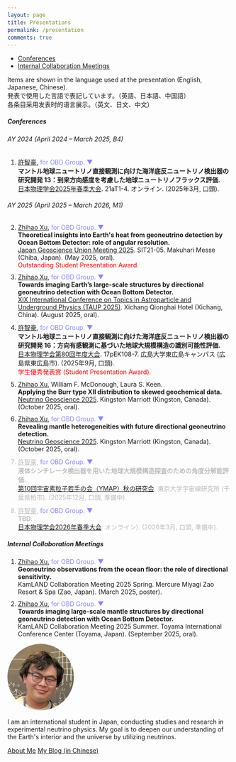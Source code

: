 ```yaml
---
layout: page
title: Presentations
permalink: /presentation
comments: true
---
```

<style>
  li {
    margin-bottom: 10px;
  }

  .no-margin-list li {
    margin-bottom: 0;
  }
  
  details summary::-webkit-details-marker {
    display: none;
  }
  details[open] > summary::after {
    content: " ▲";
    color: #8888ff;
  }
  details:not([open]) > summary::after {
    content: " ▼";
    color: #8888ff;
  }
  
</style>

<div class="row justify-content-between">
<div class="col-md-8 pr-5">

<ul class="list-unstyled no-margin-list">
  <li><a href="#conf" class="text-decoration-none">Conferences</a></li>
  <li><a href="#internal" class="text-decoration-none">Internal Collaboration Meetings</a></li>
</ul>

<div class="p-3 mb-3 border rounded bg-light text-muted">
  Items are shown in the language used at the presentation (English, Japanese, Chinese).<br>
  発表で使用した言語で表記しています。（英語、日本語、中国語）<br>
  各条目采用发表时的语言展示。（英文、日文、中文）
</div>

<h5 id="conf">Conferences</h5>
<h6 id="conf-2024">AY 2024 (April 2024 – March 2025, B4)</h6>

<ol>
  <li>
    <u>許智豪</u>, 
    <details style="display: inline;">
      <summary style="color: #8888ff; cursor: pointer; text-decoration: none; display: inline;">
      for OBD Group.
      </summary>
      <span>
      井上邦雄, 渡辺寛子, 酒井汰一, 荒木拓登, 大野建, Simran Chauhan, 小野隆伸, William F. McDonough, 上木賢太, 阿部なつ江, 櫻井紀旭, 許正憲, 荒木英一郎, 笠谷貴史, 吉田弘.
    </span></details>
    <span><b>マントル地球ニュートリノ直接観測に向けた海洋底反ニュートリノ検出器の研究開発 13：到来方向感度を考慮した地球ニュートリノフラックス評価. </b></span><br>
    <span><a href="https://onsite.gakkai-web.net/jps/jps_search/2025sp/data2/html/programsj.html#:~:text=%E3%83%9E%E3%83%B3%E3%83%88%E3%83%AB%E5%9C%B0%E7%90%83%E3%83%8B%E3%83%A5%E3%83%BC%E3%83%88%E3%83%AA%E3%83%8E%E7%9B%B4%E6%8E%A5%E8%A6%B3%E6%B8%AC%E3%81%AB%E5%90%91%E3%81%91%E3%81%9F%E6%B5%B7%E6%B4%8B%E5%BA%95%E5%8F%8D%E3%83%8B%E3%83%A5%E3%83%BC%E3%83%88%E3%83%AA%E3%83%8E%E6%A4%9C%E5%87%BA%E5%99%A8%E3%81%AE%E7%A0%94%E7%A9%B6%E9%96%8B%E7%99%BA%2013%EF%BC%9A%E5%88%B0%E6%9D%A5%E6%96%B9%E5%90%91%E6%84%9F%E5%BA%A6%E3%82%92%E8%80%83%E6%85%AE%E3%81%97%E3%81%9F%E5%9C%B0%E7%90%83%E3%83%8B%E3%83%A5%E3%83%BC%E3%83%88%E3%83%AA%E3%83%8E%E3%83%95%E3%83%A9%E3%83%83%E3%82%AF%E3%82%B9%E8%A9%95%E4%BE%A1%E3%80%80%EF%BC%8820%E5%88%86%EF%BC%89" target="_blank">日本物理学会2025年春季大会</a>. 21aT1-4. オンライン. (2025年3月, 口頭).</span>
  </li>
</ol>

<h6 id="conf-2025">AY 2025 (April 2025 – March 2026, M1)</h6>
<ol start="2">
  <li>
    <u>Zhihao Xu</u>, 
    <details style="display: inline;">
      <summary style="color: #8888ff; cursor: pointer; text-decoration: none; display: inline;">
      for OBD Group.
      </summary>
      <span>
      Kunio Inoue, Hiroko Watanabe, Taichi Sakai, Takumi Araki, Takeru Ohno, Simran Chauhan, Takanobu Ono, William F. McDonough.
    </span></details>
    <span><b>Theoretical insights into Earth's heat from geoneutrino detection by Ocean Bottom Detector: role of angular resolution. </b></span><br>
    <span><a href="https://confit.atlas.jp/guide/event/jpgu2025/subject/SIT21-05/detail" target="_blank">Japan Geoscience Union Meeting 2025</a>. SIT21-05. Makuhari Messe (Chiba, Japan). (May 2025, oral).</span><br>
    <span style="color: red">Outstanding Student Presentation Award.</span>
  </li>
  <li>
    <u>Zhihao Xu</u>, 
    <details style="display: inline;">
      <summary style="color: #8888ff; cursor: pointer; text-decoration: none; display: inline;">
      for OBD Group.
      </summary>
      <span>
      Takumi Araki, Simran Chauhan, Lyla Choi, Brian C. Crow, Max A.A. Dornfest, Stephen T. Dye, John Graham, Kunio Inoue, John G. Learned, Viacheslav A. Li, William F. McDonough, Takeru Ohno, Takanobu Ono, Taichi Sakai, Jackson Seligman, Nathan Sibert, David Vartanyan, Hiroko Watanabe, Jeffrey Yepez.
    </span></details>
    <span><b>Towards imaging Earth’s large-scale structures by directional geoneutrino detection with Ocean Bottom Detector. </b></span><br>
    <span><a href="https://indico-cdex.ep.tsinghua.edu.cn/event/175/contributions/2463/" target="_blank">XIX International Conference on Topics in Astroparticle and Underground Physics (TAUP 2025)</a>. Xichang Qionghai Hotel (Xichang, China). (August 2025, oral).</span>
  </li>
  <li>
    <u>許智豪</u>, 
    <details style="display: inline;">
      <summary style="color: #8888ff; cursor: pointer; text-decoration: none; display: inline;">
      for OBD Group.
      </summary>
      <span>
      荒木拓登, Simran Chauhan, Lyla Choi, Brian C. Crow, Max A.A. Dornfest, Stephen T. Dye, John Graham, 井上邦雄, John G. Learned, Viacheslav A. Li, William F. McDonough, 大野建, 小野隆伸, 酒井汰一, Jackson Seligman, Nathan Sibert, David Vartanyan, 渡辺寛子, Jeffrey Yepez.
    </span></details>
    <span><b>マントル地球ニュートリノ直接観測に向けた海洋底反ニュートリノ検出器の研究開発 16：方向有感観測に基づいた地球大規模構造の識別可能性評価. </b></span><br>
    <span><a href="https://onsite.gakkai-web.net/jps/jps_search/2025au/data2/html/programsj.html#:~:text=%E3%83%9E%E3%83%B3%E3%83%88%E3%83%AB%E5%9C%B0%E7%90%83%E3%83%8B%E3%83%A5%E3%83%BC%E3%83%88%E3%83%AA%E3%83%8E%E7%9B%B4%E6%8E%A5%E8%A6%B3%E6%B8%AC%E3%81%AB%E5%90%91%E3%81%91%E3%81%9F%E6%B5%B7%E6%B4%8B%E5%BA%95%E5%8F%8D%E3%83%8B%E3%83%A5%E3%83%BC%E3%83%88%E3%83%AA%E3%83%8E%E6%A4%9C%E5%87%BA%E5%99%A8%E3%81%AE%E7%A0%94%E7%A9%B6%E9%96%8B%E7%99%BA%2016%3A%E6%96%B9%E5%90%91%E6%9C%89%E6%84%9F%E8%A6%B3%E6%B8%AC%E3%81%AB%E5%9F%BA%E3%81%A5%E3%81%84%E3%81%9F%E5%9C%B0%E7%90%83%E5%A4%A7%E8%A6%8F%E6%A8%A1%E6%A7%8B%E9%80%A0%E3%81%AE%E8%AD%98%E5%88%A5%E5%8F%AF%E8%83%BD%E6%80%A7%E8%A9%95%E4%BE%A1" target="_blank">日本物理学会第80回年度大会</a>. 17pEK108-7. 広島大学東広島キャンパス (広島県東広島市). (2025年9月, 口頭).</span><br>
    <span style="color: red">学生優秀発表賞 (Student Presentation Award).</span>
  </li>
  <li>
    <u>Zhihao Xu</u>, William F. McDonough, Laura S. Keen.<br>
    <span><b>Applying the Burr type XII distribution to skewed geochemical data. </b></span><br>
    <span><a href="https://indico.global/event/14476/contributions/138289/" target="_blank">Neutrino Geoscience 2025</a>. Kingston Marriott (Kingston, Canada). (October 2025, oral).</span>
  </li>
  <li>
    <u>Zhihao Xu</u>, 
    <details style="display: inline;">
      <summary style="color: #8888ff; cursor: pointer; text-decoration: none; display: inline;">
      for OBD Group.
      </summary>
      <span>
      Takumi Araki, Simran Chauhan, Lyla Choi, Brian C. Crow, Max A.A. Dornfest, Stephen T. Dye, John Graham, Misaki Hosoya, Kunio Inoue, John G. Learned, Viacheslav A. Li, William F. McDonough, Takeru Ohno, Takanobu Ono, Taichi Sakai, Jackson Seligman, Nathan Sibert, David Vartanyan, Hiroko Watanabe, Jeffrey Yepez.
    </span></details>
    <span><b>Revealing mantle heterogeneities with future directional geoneutrino detection. </b></span><br>
    <span><a href="https://indico.global/event/14476/contributions/135628/" target="_blank">Neutrino Geoscience 2025</a>. Kingston Marriott (Kingston, Canada). (October 2025, oral).</span>
  </li>
  <li style="color: #bbbbbb;">
    <u>許智豪</u>, 
    <details style="display: inline;">
      <summary style="color: #8888ff; cursor: pointer; text-decoration: none; display: inline;">
      for OBD Group.
      </summary>
      <span>
      荒木拓登, Simran Chauhan, Lyla Choi, Brian C. Crow, Max A.A. Dornfest, Stephen T. Dye, John Graham, 細谷南咲, 井上邦雄, John G. Learned, Viacheslav A. Li, William F. McDonough, 大野建, 小野隆伸, 酒井汰一, Jackson Seligman, Nathan Sibert, David Vartanyan, 渡辺寛子, Jeffrey Yepez.
    </span></details>
    <span><b>液体シンチレータ検出器を用いた地球大規模構造探査のための角度分解能評価. </b></span><br>
    <span><a href="https://www.icrr.u-tokyo.ac.jp/YMAP/event/conf2025/index.html" target="_blank">第10回宇宙素粒子若手の会（YMAP）秋の研究会</a>. 東京大学宇宙線研究所 (千葉県柏市). (2025年12月, 口頭, 準備中).</span><br>
  </li>
  <li style="color: #bbbbbb;">
    <u>許智豪</u>, 
    <details style="display: inline;">
      <summary style="color: #8888ff; cursor: pointer; text-decoration: none; display: inline;">
      for OBD Group.
      </summary>
      <span>
      荒木拓登, Simran Chauhan, Lyla Choi, Brian C. Crow, Max A.A. Dornfest, Stephen T. Dye, John Graham, 細谷南咲, 井上邦雄, John G. Learned, Viacheslav A. Li, William F. McDonough, 大野建, 小野隆伸, 酒井汰一, Jackson Seligman, Nathan Sibert, David Vartanyan, 渡辺寛子, Jeffrey Yepez.
    </span></details>
    <span><b>TBD. </b></span><br>
    <span><a href="https://www.jps.or.jp/activities/meetings/spring/spring_index.php" target="_blank">日本物理学会2026年春季大会</a>. オンライン). (2026年3月, 口頭, 準備中).</span><br>
  </li>
</ol>


<h5 id="internal">Internal Collaboration Meetings</h5>
<ol>
  <li>
    <u>Zhihao Xu</u>, 
    <details style="display: inline;">
      <summary style="color: #8888ff; cursor: pointer; text-decoration: none; display: inline;">
      for OBD Group.
      </summary>
      <span>
      Kunio Inoue, Hiroko Watanabe, Taichi Sakai, Takumi Araki, Takeru Ohno, Simran Chauhan, Takanobu Ono, William F. McDonough, Kenta Ueki, Natsue Abe, Noriaki Sakurai, Masanori Kyo, Eiichiro Araki, Takafumi Kasaya, Hiroshi Yoshida.
    </span></details>
    <span><b>Geoneutrino observations from the ocean floor: the role of directional sensitivity. </b></span><br>
    <span>KamLAND Collaboration Meeting 2025 Spring. Mercure Miyagi Zao Resort & Spa (Zao, Japan). (March 2025, poster).</span>
  </li>
  <li>
    <u>Zhihao Xu</u>, 
    <details style="display: inline;">
      <summary style="color: #8888ff; cursor: pointer; text-decoration: none; display: inline;">
      for OBD Group.
      </summary>
      <span>
      Takumi Araki, Simran Chauhan, Lyla Choi, Brian C. Crow, Max A.A. Dornfest, Stephen T. Dye, John Graham, Kunio Inoue, John G. Learned, Viacheslav A. Li, William F. McDonough, Takeru Ohno, Takanobu Ono, Taichi Sakai, Jackson Seligman, Nathan Sibert, David Vartanyan, Hiroko Watanabe, Jeffrey Yepez.
    </span></details>
    <span><b>Towards imaging large-scale mantle structures by directional geoneutrino detection with Ocean Bottom Detector. </b></span><br>
    <span>KamLAND Collaboration Meeting 2025 Summer. Toyama International Conference Center (Toyama, Japan). (September 2025, oral).</span>
  </li>
</ol>

</div>

<div class="col-md-4">

<div class="sticky-top sticky-top-80">
<img src="assets/images/ZhihaoXu.png" alt="Zhihao Xu" style="width: 150px; border-radius: 50%; margin: 0 auto;"><br>
  <p>I am an international student in Japan, conducting studies and research in experimental neutrino physics.
    My goal is to deepen our understanding of the Earth's interior and the universe by utilizing neutrinos.</p>
<a target="_blank" href="https://kyochigo.github.io/about" class="btn btn-danger">About Me</a>
<a target="_blank" href="https://kyochigo.com/" class="btn btn-warning">My Blog (in Chinese)</a>
</div>

</div>
</div>
